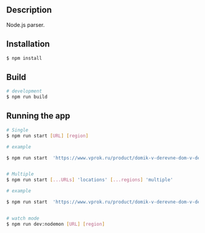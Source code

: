 ## Description

Node.js parser.

## Installation

```bash
$ npm install
```

## Build

```bash
# development
$ npm run build
```

## Running the app

```bash
# Single
$ npm run start [URL] [region]

# example

$ npm run start  'https://www.vprok.ru/product/domik-v-derevne-dom-v-der-moloko-ster-3-2-950g--309202' "Санкт-Петербург и область"


# Multiple
$ npm run start [...URLs] 'locations' [...regions] 'multiple'

# example

$ npm run start  'https://www.vprok.ru/product/domik-v-derevne-dom-v-der-moloko-ster-3-2-950g--309202' 'https://www.vprok.ru/product/domik-v-derevne-dom-v-der-moloko-ster-2-5-950g--310778' 'locations' 'Владимирская обл.' 'Калужская обл.' 'Рязанская обл.' 'multiple'


# watch mode
$ npm run dev:nodemon [URL] [region]
```
